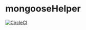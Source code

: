 # mongooseHelper

[![CircleCI](https://circleci.com/gh/invisible-tech/mongoose-extras/tree/master.svg?style=svg)](https://circleci.com/gh/invisible-tech/mongoose-extras/tree/master)

